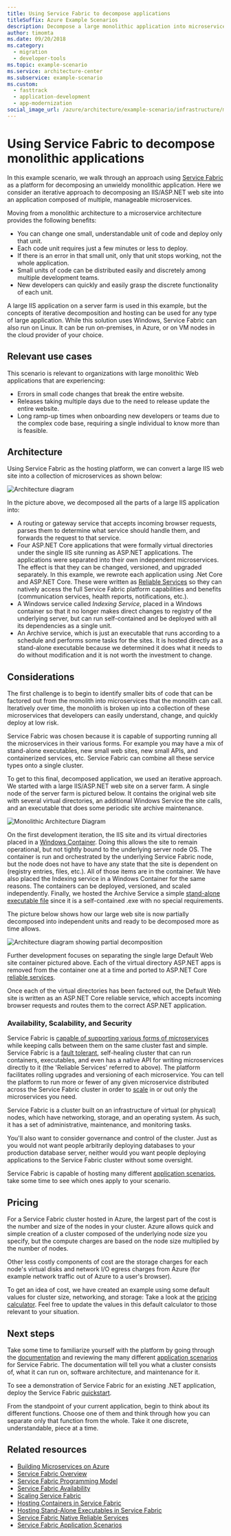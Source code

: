 ```yaml
---
title: Using Service Fabric to decompose applications
titleSuffix: Azure Example Scenarios
description: Decompose a large monolithic application into microservices.
author: timomta
ms.date: 09/20/2018
ms.category:
  - migration
  - developer-tools
ms.topic: example-scenario
ms.service: architecture-center
ms.subservice: example-scenario
ms.custom:
  - fasttrack
  - application-development
  - app-modernization
social_image_url: /azure/architecture/example-scenario/infrastructure/media/architecture-service-fabric-complete.png
---
```


# Using Service Fabric to decompose monolithic applications

In this example scenario, we walk through an approach using [Service Fabric](https://docs.microsoft.com/azure/service-fabric/service-fabric-overview) as a platform for decomposing an unwieldy monolithic application. Here we consider an iterative approach to decomposing an IIS/ASP.NET web site into an application composed of multiple, manageable microservices.

Moving from a monolithic architecture to a microservice architecture provides the following benefits:

- You can change one small, understandable unit of code and deploy only that unit.
- Each code unit requires just a few minutes or less to deploy.
- If there is an error in that small unit, only that unit stops working, not the whole application.
- Small units of code can be distributed easily and discretely among multiple development teams.
- New developers can quickly and easily grasp the discrete functionality of each unit.

A large IIS application on a server farm is used in this example, but the concepts of iterative decomposition and hosting can be used for any type of large application. While this solution uses Windows, Service Fabric can also run on Linux. It can be run on-premises, in Azure, or on VM nodes in the cloud provider of your choice.

## Relevant use cases

This scenario is relevant to organizations with large monolithic Web applications that are experiencing:

- Errors in small code changes that break the entire website.
- Releases taking multiple days due to the need to release update the entire website.
- Long ramp-up times when onboarding new developers or teams due to the complex code base, requiring a single individual to know more than is feasible.

## Architecture

Using Service Fabric as the hosting platform, we can convert a large IIS web site into a collection of microservices as shown below:

![Architecture diagram](./media/architecture-service-fabric-complete.png)

In the picture above, we decomposed all the parts of a large IIS application into:

- A routing or gateway service that accepts incoming browser requests, parses them to determine what service should handle them, and forwards the request to that service.
- Four ASP.NET Core applications that were formally virtual directories under the single IIS site running as ASP.NET applications. The applications were separated into their own independent microservices. The effect is that they can be changed, versioned, and upgraded separately. In this example, we rewrote each application using .Net Core and ASP.NET Core. These were written as [Reliable Services](https://docs.microsoft.com/azure/service-fabric/service-fabric-reliable-services-introduction) so they can natively access the full Service Fabric platform capabilities and benefits (communication services, health reports, notifications, etc.).
- A Windows service called *Indexing Service*, placed in a Windows container so that it no longer makes direct changes to registry of the underlying server, but can run self-contained and be deployed with all its dependencies as a single unit.
- An Archive service, which is just an executable that runs according to a schedule and performs some tasks for the sites. It is hosted directly as a stand-alone executable because we determined it does what it needs to do without modification and it is not worth the investment to change.

## Considerations

The first challenge is to begin to identify smaller bits of code that can be factored out from the monolith into microservices that the monolith can call. Iteratively over time, the monolith is broken up into a collection of these microservices that developers can easily understand, change, and quickly deploy at low risk.

Service Fabric was chosen because it is capable of supporting running all the microservices in their various forms. For example you may have a mix of stand-alone executables, new small web sites, new small APIs, and containerized services, etc. Service Fabric can combine all these service types onto a single cluster.

To get to this final, decomposed application, we used an iterative approach. We started with a large IIS/ASP.NET web site on a server farm. A single node of the server farm is pictured below. It contains the original web site with several virtual directories, an additional Windows Service the site calls, and an executable that does some periodic site archive maintenance.

![Monolithic Architecture Diagram](./media/architecture-service-fabric-monolith.png)

On the first development iteration, the IIS site and its virtual directories placed in a [Windows Container](https://docs.microsoft.com/azure/service-fabric/service-fabric-containers-overview). Doing this allows the site to remain operational, but not tightly bound to the underlying server node OS. The container is run and orchestrated by the underlying Service Fabric node, but the node does not have to have any state that the site is dependent on (registry entries, files, etc.). All of those items are in the container. We have also placed the Indexing service in a Windows Container for the same reasons. The containers can be deployed, versioned, and scaled independently. Finally, we hosted the Archive Service a simple [stand-alone executable file](https://docs.microsoft.com/azure/service-fabric/service-fabric-guest-executables-introduction) since it is a self-contained .exe with no special requirements.

The picture below shows how our large web site is now partially decomposed into independent units and ready to be decomposed more as time allows.

![Architecture diagram showing partial decomposition](./media/architecture-service-fabric-midway.png)

Further development focuses on separating the single large Default Web site container pictured above. Each of the virtual directory ASP.NET apps is removed from the container one at a time and ported to ASP.NET Core [reliable services](https://docs.microsoft.com/azure/service-fabric/service-fabric-reliable-services-introduction).

Once each of the virtual directories has been factored out, the Default Web site is written as an ASP.NET Core reliable service, which accepts incoming browser requests and routes them to the correct ASP.NET application.

### Availability, Scalability, and Security

Service Fabric is [capable of supporting various forms of microservices](https://docs.microsoft.com/azure/service-fabric/service-fabric-choose-framework) while keeping calls between them on the same cluster fast and simple. Service Fabric is a [fault tolerant](https://docs.microsoft.com/azure/service-fabric/service-fabric-availability-services), self-healing cluster that can run containers, executables, and even has a native API for writing microservices directly to it (the 'Reliable Services' referred to above). The platform facilitates rolling upgrades and versioning of each microservice. You can tell the platform to run more or fewer of any given microservice distributed across the Service Fabric cluster in order to [scale](https://docs.microsoft.com/azure/service-fabric/service-fabric-concepts-scalability) in or out only the microservices you need.

Service Fabric is a cluster built on an infrastructure of virtual (or physical) nodes, which have networking, storage, and an operating system. As such, it has a set of administrative, maintenance, and monitoring tasks.

You'll also want to consider governance and control of the cluster. Just as you would not want people arbitrarily deploying databases to your production database server, neither would you want people deploying applications to the Service Fabric cluster without some oversight.

Service Fabric is capable of hosting many different [application scenarios](https://docs.microsoft.com/azure/service-fabric/service-fabric-application-scenarios), take some time to see which ones apply to your scenario.

## Pricing

For a Service Fabric cluster hosted in Azure, the largest part of the cost is the number and size of the nodes in your cluster. Azure allows quick and simple creation of a cluster composed of the underlying node size you specify, but the compute charges are based on the node size multiplied by the number of nodes.

Other less costly components of cost are the storage charges for each node's virtual disks and network I/O egress charges from Azure (for example network traffic out of Azure to a user's browser).

To get an idea of cost, we have created an example using some default values for cluster size, networking, and storage: Take a look at the [pricing calculator](https://azure.com/e/52dea096e5844d5495a7b22a9b2ccdde). Feel free to update the values in this default calculator to those relevant to your situation.

## Next steps

Take some time to familiarize yourself with the platform by going through the [documentation](https://docs.microsoft.com/azure/service-fabric/service-fabric-overview) and reviewing the many different [application scenarios](https://docs.microsoft.com/azure/service-fabric/service-fabric-application-scenarios) for Service Fabric. The documentation will tell you what a cluster consists of, what it can run on, software architecture, and maintenance for it.

To see a demonstration of Service Fabric for an existing .NET application, deploy the Service Fabric [quickstart](https://docs.microsoft.com/azure/service-fabric/service-fabric-quickstart-dotnet).

From the standpoint of your current application, begin to think about its different functions. Choose one of them and think through how you can separate only that function from the whole. Take it one discrete, understandable, piece at a time.

## Related resources

- [Building Microservices on Azure](/azure/architecture/microservices)
- [Service Fabric Overview](https://docs.microsoft.com/azure/service-fabric/service-fabric-overview)
- [Service Fabric Programming Model](https://docs.microsoft.com/azure/service-fabric/service-fabric-choose-framework)
- [Service Fabric Availability](https://docs.microsoft.com/azure/service-fabric/service-fabric-availability-services)
- [Scaling Service Fabric](https://docs.microsoft.com/azure/service-fabric/service-fabric-concepts-scalability)
- [Hosting Containers in Service Fabric](https://docs.microsoft.com/azure/service-fabric/service-fabric-containers-overview)
- [Hosting Stand-Alone Executables in Service Fabric](https://docs.microsoft.com/azure/service-fabric/service-fabric-guest-executables-introduction)
- [Service Fabric Native Reliable Services](https://docs.microsoft.com/azure/service-fabric/service-fabric-reliable-services-introduction)
- [Service Fabric Application Scenarios](https://docs.microsoft.com/azure/service-fabric/service-fabric-application-scenarios)
